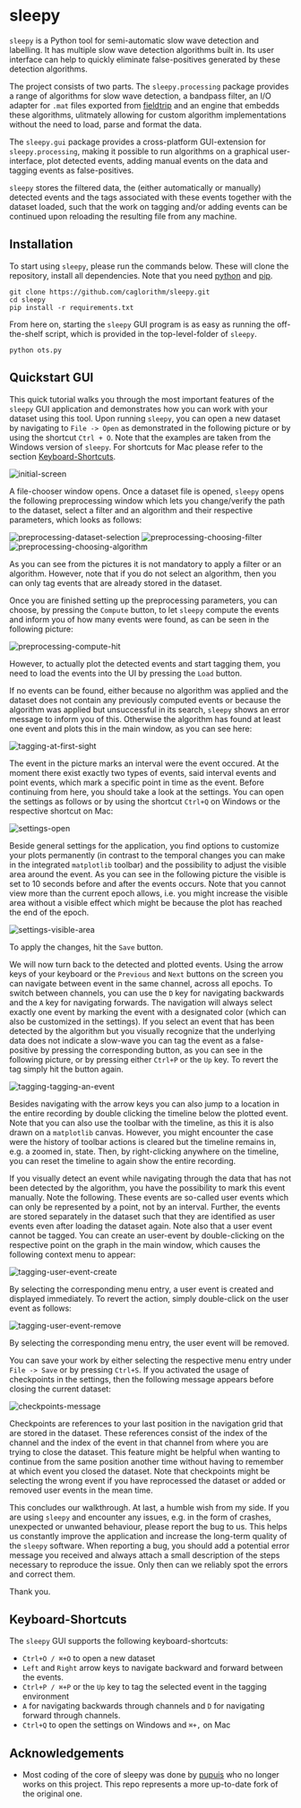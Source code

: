 # sleepy
`sleepy` is a Python tool for semi-automatic slow wave detection and labelling. It has multiple slow wave detection algorithms built in. Its user interface can help to quickly eliminate false-positives generated by these detection algorithms.

The project consists of two parts. The `sleepy.processing` package provides a range of algorithms for slow wave detection, a bandpass filter,
an I/O adapter for `.mat` files exported from [fieldtrip](http://www.fieldtriptoolbox.org/) and an engine
that embedds these algorithms, ulitmately allowing for custom algorithm implementations
without the need to load, parse and format the data.

The `sleepy.gui` package provides a cross-platform GUI-extension for `sleepy.processing`, making it possible to
run algorithms on a graphical user-interface, plot detected events, adding manual events on the data
and tagging events as false-positives.

`sleepy` stores the filtered data, the (either automatically or manually) detected events and the
tags associated with these events together with the dataset loaded, such that the work on tagging and/or adding events
can be continued upon reloading the resulting file from any machine.

## Installation

To start using `sleepy`, please run the commands below. These will clone the
repository, install all dependencies. Note that you need
[python](https://www.python.org/) and [pip](https://pip.pypa.io/en/stable/).

```
git clone https://github.com/caglorithm/sleepy.git
cd sleepy
pip install -r requirements.txt
```

From here on, starting the `sleepy` GUI program is as easy as running the off-the-shelf
script, which is provided in the top-level-folder of `sleepy`.

```
python ots.py
```

## Quickstart GUI

This quick tutorial walks you through the most important features of the `sleepy` GUI application
and demonstrates how you can work with your dataset using this tool.
Upon running `sleepy`, you can open a new dataset by navigating to `File -> Open` as demonstrated in the following
picture or by using the shortcut `Ctrl + O`. Note that the examples are taken from the Windows version of `sleepy`.
For shortcuts for Mac please refer to the section [Keyboard-Shortcuts](#keyboard-shortcuts).

![initial-screen][initial-screen]

A file-chooser window opens. Once a dataset file is opened, `sleepy` opens the following preprocessing window which
lets you change/verify the path to the dataset, select a filter and an algorithm and their respective parameters, which looks as follows:

![preprocessing-dataset-selection][preprocessing-dataset-selection] ![preprocessing-choosing-filter][preprocessing-choosing-filter]
![preprocessing-choosing-algorithm][preprocessing-choosing-algorithm]

As you can see from the pictures it is not mandatory to apply a filter or an algorithm. However, note that if you do not select an algorithm,
then you can only tag events that are already stored in the dataset.

Once you are finished setting up the preprocessing parameters, you can choose, by pressing the `Compute` button, to let `sleepy` compute the events and inform you of how many events were found, as can be seen in the following picture:

![preprocessing-compute-hit][preprocessing-compute-hit]

However, to actually plot the detected events and start tagging them, you need to load the events into the UI by pressing the `Load` button.

If no events can be found, either because no algorithm was applied and the dataset does not
contain any previously computed events or because the algorithm was applied but unsuccessful in its search, `sleepy` shows an error message to inform you of this.
Otherwise the algorithm has found at least one event and plots this in the main window, as you can see here:

![tagging-at-first-sight][tagging-at-first-sight]

The event in the picture marks an interval were the event occured. At the moment there exist exactly two types of events, said interval events and point events, which mark
a specific point in time as the event. Before continuing from here, you should take a look at the settings. You can open the settings as follows or by using the shortcut `Ctrl+Q` on Windows or the respective shortcut on Mac:

![settings-open][settings-open]

Beside general settings for the application, you find options to customize your plots permanently (in contrast to the temporal changes you can make in the integrated `matplotlib` toolbar) and the possibility to adjust the visible area around the event. As you can see in the following picture the visible is set to 10 seconds before and after the events occurs. Note that you cannot view more than the current epoch allows, i.e. you might increase the visible area without a visible effect which might be because the plot has reached the end of the epoch.

![settings-visible-area][settings-visible-area]

To apply the changes, hit the `Save` button.

We will now turn back to the detected and plotted events. Using the arrow keys of your keyboard or the `Previous` and `Next` buttons on the screen you can navigate between event in the same channel, across all epochs. To switch between channels, you can use the `D` key for navigating backwards and the `A` key for navigating forwards.
The navigation will always select exactly one event by marking the event with a designated color (which can also be customized in the settings). If you select an event that has been detected by the algorithm but you visually recognize that the underlying data does not indicate a slow-wave you can tag the event as a false-positive by pressing the corresponding button, as you can see in the following picture, or by pressing either `Ctrl+P` or the `Up` key. To revert the tag simply hit the button again.

![tagging-tagging-an-event][tagging-tagging-an-event]

Besides navigating with the arrow keys you can also jump to a location in the entire recording by double clicking the timeline below the plotted event. Note that you can also use the toolbar with the timeline, as this it is also drawn on a `matplotlib` canvas. However, you might encounter the case were the history of toolbar actions is cleared but the timeline remains in, e.g. a zoomed in, state. Then, by right-clicking anywhere on the timeline, you can reset the timeline to again show the entire recording.

If you visually detect an event while navigating through the data that has not been detected by the algorithm, you have the possibility to mark this event manually. Note the following. These events are so-called user events which can only be represented by a point, not by an interval. Further, the events are stored separately in the dataset such that they are identified as user events even after loading the dataset again. Note also that a user event cannot be tagged.
You can create an user-event by double-clicking on the respective point on the graph in the main window, which causes the following context menu to appear:

![tagging-user-event-create][tagging-user-event-create]

By selecting the corresponding menu entry, a user event is created and displayed immediately. To revert the action, simply double-click on the user event as follows:

![tagging-user-event-remove][tagging-user-event-remove]

By selecting the corresponding menu entry, the user event will be removed.

You can save your work by either selecting the respective menu entry under `File -> Save` or by pressing `Ctrl+S`. If you activated the usage of checkpoints in the settings, then the following message appears before closing the current dataset:

![checkpoints-message][checkpoints-message]

Checkpoints are references to your last position in the navigation grid that are stored in the dataset. These references consist of the index of the channel and the index of the event in that channel from where you are trying to close the dataset. This feature might be helpful when wanting to continue from the same position another time without having to remember at which event you closed the dataset. Note that checkpoints might be selecting the wrong event if you have reprocessed the dataset or added or removed user events in the mean time.

This concludes our walkthrough. At last, a humble wish from my side. If you are using `sleepy` and encounter any issues, e.g. in the form of crashes, unexpected or unwanted behaviour, please report the bug to us. This helps us constantly improve the application and increase the long-term quality of the `sleepy` software. When reporting a bug, you should add a potential error message you received and always attach a small description of the steps necessary to reproduce the issue. Only then can we reliably spot the errors and correct them.

Thank you.

[checkpoints-message]: https://github.com/pupuis/sleepy/blob/master/docs/quickstart-screenshots/checkpoints-message.PNG
[initial-screen]: https://github.com/pupuis/sleepy/blob/master/docs/quickstart-screenshots/initial-screen.PNG
[preprocessing-choosing-algorithm]: https://github.com/pupuis/sleepy/blob/master/docs/quickstart-screenshots/preprocessing-choosing-algorithm.PNG
[preprocessing-choosing-filter]: https://github.com/pupuis/sleepy/blob/master/docs/quickstart-screenshots/preprocessing-choosing-filter.PNG
[preprocessing-compute-hit]: https://github.com/pupuis/sleepy/blob/master/docs/quickstart-screenshots/preprocessing-compute-hit.PNG
[preprocessing-dataset-selection]: https://github.com/pupuis/sleepy/blob/master/docs/quickstart-screenshots/preprocessing-dataset-selection.PNG
[preprocessing-screen]: https://github.com/pupuis/sleepy/blob/master/docs/quickstart-screenshots/preprocessing-screen.PNG
[settings-open]: https://github.com/pupuis/sleepy/blob/master/docs/quickstart-screenshots/settings-open.PNG
[settings-show-case]: https://github.com/pupuis/sleepy/blob/master/docs/quickstart-screenshots/settings-show-case.PNG
[settings-visible-area]: https://github.com/pupuis/sleepy/blob/master/docs/quickstart-screenshots/settings-visible-area.PNG
[tagging-at-first-sight]: https://github.com/pupuis/sleepy/blob/master/docs/quickstart-screenshots/tagging-at-first-sight.PNG
[tagging-tagging-an-event]: https://github.com/pupuis/sleepy/blob/master/docs/quickstart-screenshots/tagging-tagging-an-event.PNG
[tagging-user-event-create]: https://github.com/pupuis/sleepy/blob/master/docs/quickstart-screenshots/tagging-user-event-create.PNG
[tagging-user-event-remove]: https://github.com/pupuis/sleepy/blob/master/docs/quickstart-screenshots/tagging-user-event-remove.PNG

## Keyboard-Shortcuts

The `sleepy` GUI supports the following keyboard-shortcuts:

* ```Ctrl+O / ⌘+O``` to open a new dataset
* ```Left``` and ```Right``` arrow keys to navigate backward and forward between the events.
* ```Ctrl+P / ⌘+P``` or the ```Up``` key to tag the selected event in the tagging environment
* ```A``` for navigating backwards through channels and ```D``` for navigating forward through channels.
* ```Ctrl+Q``` to open the settings on Windows and ```⌘+,``` on Mac


## Acknowledgements

* Most coding of the core of sleepy was done by [pupuis](https://github.com/pupuis/sleepy) who no longer works on this project. This repo represents a more up-to-date fork of the original one.